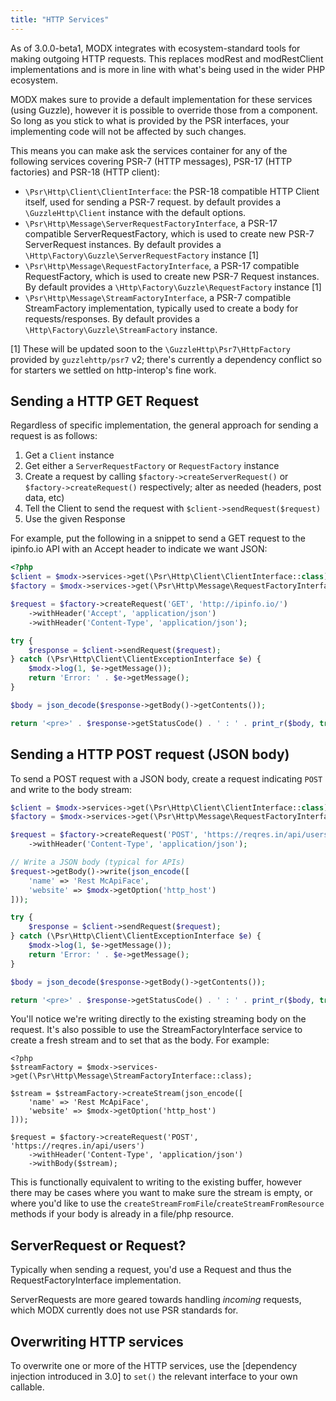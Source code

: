 ```yaml
---
title: "HTTP Services"
---
```


As of 3.0.0-beta1, MODX integrates with ecosystem-standard tools for making outgoing HTTP requests. This replaces modRest and modRestClient implementations and is more in line with what's being used in the wider PHP ecosystem.

MODX makes sure to provide a default implementation for these services (using Guzzle), however it is possible to override those from a component. So long as you stick to what is provided by the PSR interfaces, your implementing code will not be affected by such changes. 

This means you can make ask the services container for any of the following services covering PSR-7 (HTTP messages), PSR-17 (HTTP factories) and PSR-18 (HTTP client):

- `\Psr\Http\Client\ClientInterface`: the PSR-18 compatible HTTP Client itself, used for sending a PSR-7 request. by default provides a `\GuzzleHttp\Client` instance with the default options.
- `\Psr\Http\Message\ServerRequestFactoryInterface`, a PSR-17 compatible ServerRequestFactory, which is used to create new PSR-7 ServerRequest instances. By default provides a `\Http\Factory\Guzzle\ServerRequestFactory` instance [1]
- `\Psr\Http\Message\RequestFactoryInterface`, a PSR-17 compatible RequestFactory, which is used to create new PSR-7 Request instances. By default provides a `\Http\Factory\Guzzle\RequestFactory` instance [1]
- `\Psr\Http\Message\StreamFactoryInterface`, a PSR-7 compatible StreamFactory implementation, typically used to create a body for requests/responses. By default provides a `\Http\Factory\Guzzle\StreamFactory` instance.

[1] These will be updated soon to the `\GuzzleHttp\Psr7\HttpFactory` provided by `guzzlehttp/psr7` v2; there's currently a dependency conflict so for starters we settled on http-interop's fine work.

## Sending a HTTP GET Request

Regardless of specific implementation, the general approach for sending a request is as follows:

1. Get a `Client` instance
2. Get either a `ServerRequestFactory` or `RequestFactory` instance
3. Create a request by calling `$factory->createServerRequest()` or `$factory->createRequest()` respectively; alter as needed (headers, post data, etc)
4. Tell the Client to send the request with `$client->sendRequest($request)`
5. Use the given Response

For example, put the following in a snippet to send a GET request to the ipinfo.io API with an Accept header to indicate we want JSON:

```php
<?php
$client = $modx->services->get(\Psr\Http\Client\ClientInterface::class);
$factory = $modx->services->get(\Psr\Http\Message\RequestFactoryInterface::class);

$request = $factory->createRequest('GET', 'http://ipinfo.io/')
    ->withHeader('Accept', 'application/json')
    ->withHeader('Content-Type', 'application/json');

try {
    $response = $client->sendRequest($request);
} catch (\Psr\Http\Client\ClientExceptionInterface $e) {
    $modx->log(1, $e->getMessage());
    return 'Error: ' . $e->getMessage();
}

$body = json_decode($response->getBody()->getContents());

return '<pre>' . $response->getStatusCode() . ' : ' . print_r($body, true) . '</pre>';
```

## Sending a HTTP POST request (JSON body)

To send a POST request with a JSON body, create a request indicating `POST` and write to the body stream:

``` php
$client = $modx->services->get(\Psr\Http\Client\ClientInterface::class);
$factory = $modx->services->get(\Psr\Http\Message\RequestFactoryInterface::class);

$request = $factory->createRequest('POST', 'https://reqres.in/api/users')
    ->withHeader('Content-Type', 'application/json');

// Write a JSON body (typical for APIs)
$request->getBody()->write(json_encode([
    'name' => 'Rest McApiFace',
    'website' => $modx->getOption('http_host')
]));

try {
    $response = $client->sendRequest($request);
} catch (\Psr\Http\Client\ClientExceptionInterface $e) {
    $modx->log(1, $e->getMessage());
    return 'Error: ' . $e->getMessage();
}

$body = json_decode($response->getBody()->getContents());

return '<pre>' . $response->getStatusCode() . ' : ' . print_r($body, true) . '</pre>';
```

You'll notice we're writing directly to the existing streaming body on the request. It's also possible to use the StreamFactoryInterface service to create a fresh stream and to set that as the body. For example:

```
<?php
$streamFactory = $modx->services->get(\Psr\Http\Message\StreamFactoryInterface::class);

$stream = $streamFactory->createStream(json_encode([
    'name' => 'Rest McApiFace',
    'website' => $modx->getOption('http_host')
]));

$request = $factory->createRequest('POST', 'https://reqres.in/api/users')
    ->withHeader('Content-Type', 'application/json')
    ->withBody($stream);
```

This is functionally equivalent to writing to the existing buffer, however there may be cases where you want to make sure the stream is empty, or where you'd like to use the `createStreamFromFile`/`createStreamFromResource` methods if your body is already in a file/php resource.

## ServerRequest or Request?

Typically when sending a request, you'd use a Request and thus the RequestFactoryInterface implementation. 

ServerRequests are more geared towards handling _incoming_ requests, which MODX currently does not use PSR standards for.

## Overwriting HTTP services

To overwrite one or more of the HTTP services, use the [dependency injection introduced in 3.0] to `set()` the relevant interface to your own callable. 

